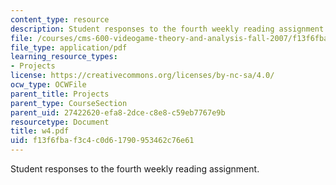 ```yaml
---
content_type: resource
description: Student responses to the fourth weekly reading assignment.
file: /courses/cms-600-videogame-theory-and-analysis-fall-2007/f13f6fbaf3c4c0d61790953462c76e61_w4.pdf
file_type: application/pdf
learning_resource_types:
- Projects
license: https://creativecommons.org/licenses/by-nc-sa/4.0/
ocw_type: OCWFile
parent_title: Projects
parent_type: CourseSection
parent_uid: 27422620-efa8-2dce-c8e8-c59eb7767e9b
resourcetype: Document
title: w4.pdf
uid: f13f6fba-f3c4-c0d6-1790-953462c76e61
---
```

Student responses to the fourth weekly reading assignment.